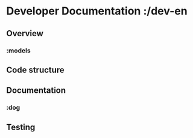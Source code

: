 # Developer Documentation :/dev-en


## Overview

### :models

## Code structure

## Documentation

### :dog

## Testing

